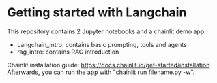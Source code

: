 # Getting started with Langchain 

This repository contains 2 Jupyter notebooks and a chainlit demo app. 
* Langchain_intro: contains basic prompting, tools and agents
* rag_intro: contains RAG introduction

Chainlit installation guide: https://docs.chainlit.io/get-started/installation
Afterwards, you can run the app with "chainlit run filename.py -w".  
